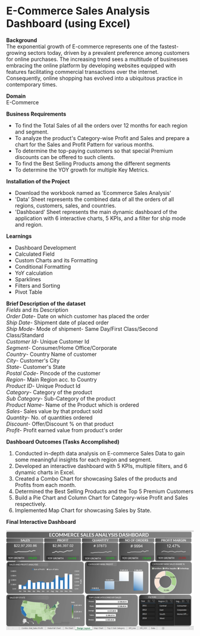 # E-Commerce Sales Analysis Dashboard (using Excel)

**Background**<br>
The exponential growth of E-commerce represents one of the fastest-growing sectors today, driven by a prevalent preference among customers for online purchases. The increasing trend sees a multitude of businesses embracing the online platform by developing websites equipped with features facilitating commercial transactions over the internet. Consequently, online shopping has evolved into a ubiquitous practice in contemporary times.

**Domain**<br>
E-Commerce

**Business Requirements**
* To find the Total Sales of all the orders over 12 months for each region and segment.
* To analyze the product's Category-wise Profit and Sales and prepare a chart for the Sales and Profit Pattern for various months.
* To determine the top-paying customers so that special Premium discounts can be offered to such clients.
* To find the Best Selling Products among the different segments
* To determine the YOY growth for multiple Key Metrics.

**Installation of the Project**<br>
* Download the workbook named as 'Ecommerce Sales Analysis'
* 'Data' Sheet represents the combined data of all the orders of all regions, customers, sales, and countries.
* 'Dashboard' Sheet represents the main dynamic dashboard of the application with 6 interactive charts, 5 KPIs, and a filter for ship mode and region.

**Learnings**<br>
* Dashboard Development
* Calculated Field
* Custom Charts and its Formatting
* Conditional Formatting
* YoY calculation
* Sparklines
* Filters and Sorting
* Pivot Table

**Brief Description of the dataset**<br>
_Fields_ and its Description <br>
_Order Date_- Date on which customer has placed the order<br>
_Ship Date_-  Shipment date of placed order<br>
_Ship Mode_-   Mode of shipment- Same Day/First Class/Second Class/Standard<br>
_Customer Id_- Unique Customer Id<br>
_Segment_-  Consumer/Home Office/Corporate<br>
_Country_- Country Name of customer<br>
_City_- Customer's City<br>
_State_- Customer's State<br>
_Postal Code_- Pincode of the customer<br>
_Region_- Main Region acc. to Country<br>
_Product ID_- Unique Product Id<br>
_Category_- Category of the product<br>
_Sub Category_- Sub-Category of the product<br>
_Product Name_- Name of the Product which is ordered<br>
_Sales_- Sales value by that product sold<br>
_Quantity_- No. of quantities ordered<br>
_Discount_- Offer/Discount % on that product<br>
_Profit_- Profit earned value from product's order <br>

**Dashboard Outcomes (Tasks Accomplished)**
1. Conducted in-depth data analysis on E-commerce Sales Data to gain some meaningful insights for each region and segment.
2. Developed an interactive dashboard with 5 KPIs, multiple filters, and 6 dynamic charts in Excel.
3. Created a Combo Chart for showcasing Sales of the products and Profits from each month.
4. Determined the Best Selling Products and the Top 5 Premium Customers
5. Build a Pie Chart and Column Chart for Category-wise Profit and Sales respectively.
6. Implemented Map Chart for showcasing Sales by State.



**Final Interactive Dashboard**

![Excel dashboard](https://raw.githubusercontent.com/sujeet424/Ecommerce-Sales-Analysis-Dashboard-Excel/master/data/DashBoard.png)
